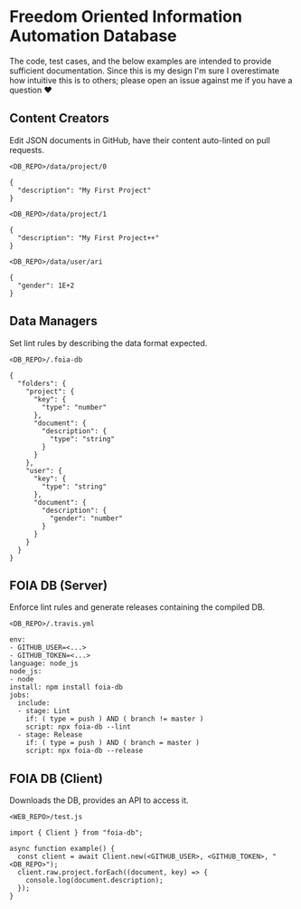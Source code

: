 # Freedom Oriented Information Automation Database

The code, test cases, and the below examples are intended to provide sufficient documentation. Since this is my design I'm sure I overestimate how intuitive this is to others; please open an issue against me if you have a question :heart:

## Content Creators

Edit JSON documents in GitHub, have their content auto-linted on pull requests.

```
<DB_REPO>/data/project/0

{
  "description": "My First Project"
}
```

```
<DB_REPO>/data/project/1

{
  "description": "My First Project++"
}
```

```
<DB_REPO>/data/user/ari

{
  "gender": 1E+2
}
```

## Data Managers

Set lint rules by describing the data format expected.

```
<DB_REPO>/.foia-db

{
  "folders": {
    "project": {
      "key": {
        "type": "number"
      },
      "document": {
        "description": {
          "type": "string"
        }
      }
    },
    "user": {
      "key": {
        "type": "string"
      },
      "document": {
        "description": {
          "gender": "number"
        }
      }
    }
  }
}
```

## FOIA DB (Server)

Enforce lint rules and generate releases containing the compiled DB.

```
<DB_REPO>/.travis.yml

env:
- GITHUB_USER=<...>
- GITHUB_TOKEN=<...>
language: node_js
node_js:
- node
install: npm install foia-db
jobs:
  include:
  - stage: Lint
    if: ( type = push ) AND ( branch != master )
    script: npx foia-db --lint
  - stage: Release
    if: ( type = push ) AND ( branch = master )
    script: npx foia-db --release
```

## FOIA DB (Client)

Downloads the DB, provides an API to access it.

```
<WEB_REPO>/test.js

import { Client } from "foia-db";

async function example() {
  const client = await Client.new(<GITHUB_USER>, <GITHUB_TOKEN>, "<DB_REPO>");
  client.raw.project.forEach((document, key) => {
    console.log(document.description);
  });
}
```
